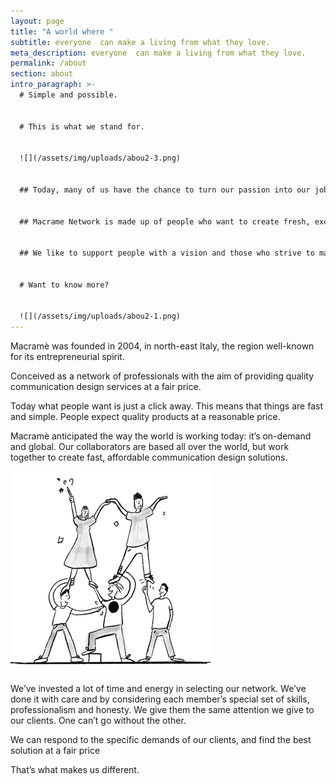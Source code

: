 ```yaml
---
layout: page
title: "A world where "
subtitle: everyone  can make a living from what they love.
meta_description: everyone  can make a living from what they love.
permalink: /about
section: about
intro_paragraph: >-
  # Simple and possible.


  # This is what we stand for.


  ![](/assets/img/uploads/abou2-3.png)


  ## Today, many of us have the chance to turn our passion into our job.


  ## Macrame Network is made up of people who want to create fresh, exciting projects.


  ## We like to support people with a vision and those who strive to make it happen.


  # Want to know more?


  ![](/assets/img/uploads/abou2-1.png)
---
```

Macramè was founded in 2004, in north-east Italy, the region well-known for its entrepreneurial spirit.

Conceived as a network of professionals with the aim of providing quality communication design services at a fair price.

Today what people want is just a click away. This means that things are fast and simple. People expect quality products at a reasonable price.

Macramè anticipated the way the world is working today: it’s on-demand and global. Our collaborators are based all over the world, but work together to create fast, affordable communication design solutions.

![](/assets/img/uploads/abou2-2.png)

We’ve invested a lot of time and energy in selecting our network. We’ve done it with care and by considering each member’s special set of skills, professionalism and honesty. We give them the same attention we give to our clients. One can’t go without the other.

We can respond to the specific demands of our clients, and find the best solution at a fair price

That’s what makes us different.